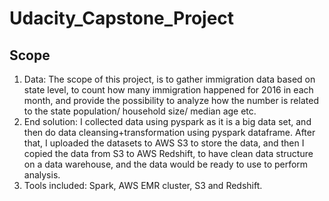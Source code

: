 # Udacity_Capstone_Project
## Scope

1. Data: The scope of this project, is to gather immigration data based on state level, to count how many immigration happened for 2016 in each month, and provide the possibility to analyze how the number is related to the state population/ household size/ median age etc.
2. End solution: I collected data using pyspark as it is a big data set, and then do data cleansing+transformation using pyspark dataframe. After that, I uploaded the datasets to AWS S3 to store the data, and then I copied the data from S3 to AWS Redshift, to have clean data structure on a data warehouse, and the data would be ready to use to perform analysis.
3. Tools included: Spark, AWS EMR cluster, S3 and Redshift.
